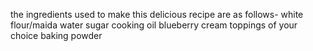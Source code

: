 the ingredients used to make this delicious recipe are as follows-
white flour/maida
water
sugar
cooking oil
blueberry
cream
toppings of your choice 
baking powder